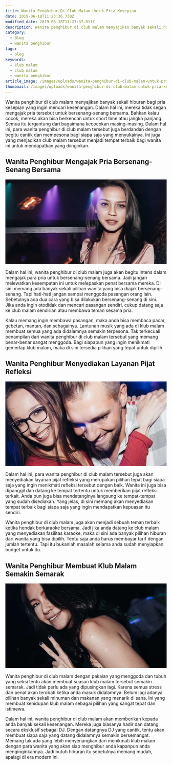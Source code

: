 ```yaml
---
title: Wanita Penghibur Di Club Malam Untuk Pria Kesepian
date: 2019-06-18T11:23:36.730Z
modified_date: 2019-06-18T11:23:37.011Z
description: Wanita penghibur di club malam menyajikan banyak sekali hiburan bagi pria kesepian yang ingin mencari kesenangan.
category:
  - Blog
  - wanita penghibur
tags:
  - blog
keywords:
  - klub malam
  - club malam
  - wanita penghibur
article_image: /images/uploads/wanita-penghibur-di-club-malam-untuk-pria-kesepian-3.jpg
thumbnail: /images/uploads/wanita-penghibur-di-club-malam-untuk-pria-kesepian-3-010.jpg
---
```

Wanita penghibur di club malam menyajikan banyak sekali hiburan bagi pria kesepian yang ingin mencari kesenangan. Dalam hal ini, mereka tidak segan mengajak pria tersebut untuk bersenang-senang bersama. Bahkan kalau cocok, mereka akan bisa berkencan untuk short time atau jangka panjang. Semua itu tergantung dari bagaimana kecocokan masing-masing. Dalam hal ini, para wanita penghibur di club malam tersebut juga berdandan dengan begitu cantik dan mempesona bagi siapa saja yang menyukainya. Ini juga yang menjadikan club malam tersebut menjadi tempat terbaik bagi wanita ini untuk mendapatkan yang diinginkan.



## Wanita Penghibur Mengajak Pria Bersenang-Senang Bersama

![Wanita Penghibur Di Club Malam Untuk Pria Kesepian](/images/uploads/wanita-penghibur-di-club-malam-untuk-pria-kesepian-3.jpg)

Dalam hal ini, wanita penghibur di club malam juga akan begitu intens dalam mengajak para pria untuk bersenang-senang bersama. Jadi jangan melewatkan kesempatan ini untuk melepaskan penat bersama mereka. Di sini memang ada banyak sekali pilihan wanita yang bisa diajak bersenang-senang. Tapi hati-hati jangan sampai menggoda pasangan orang lain. Sebetulnya ada dua cara yang bisa dilakukan bersenang-senang di sini. Jika anda ingin otodidak dan mencari pasangan sendiri, cukup datang saja ke club malam sendirian atau membawa teman sesama pria.

Kalau memang ingin membawa pasangan, maka anda bisa membaca pacar, gebetan, mantan, dan sebagainya. Lantunan musik yang ada di klub malam membuat semua yang ada didalamnya semakin terpesona. Tak terkecuali penampilan dari wanita penghibur di club malam tersebut yang memang benar-benar sangat menggoda. Bagi siapapun yang ingin menikmati gemerlap klub malam, maka di sini tersedia pilihan yang tepat untuk dipilih. 



## Wanita Penghibur Menyediakan Layanan Pijat Refleksi

![Wanita Penghibur Di Club Malam Untuk Pria Kesepian](/images/uploads/wanita-penghibur-di-club-malam-untuk-pria-kesepian-2.jpg)

Dalam hal ini, para wanita penghibur di club malam tersebut juga akan menyediakan layanan pijat refleksi yang merupakan pilihan tepat bagi siapa saja yang ingin menikmati refleksi tersebut dengan baik. Wanita ini juga bisa dipanggil dan datang ke tempat tertentu untuk memberikan pijat refleksi terkait. Anda pun juga bisa mendatanginya langsung ke tempat-tempat yang sudah disediakan. Yang jelas, di sini memang akan menyediakan tempat terbaik bagi siapa saja yang ingin mendapatkan kepuasan itu sendiri.

Wanita penghibur di club malam juga akan menjadi sebuah teman terbaik ketika hendak berkaraoke bersama. Jadi jika anda datang ke club malam yang menyediakan fasilitas karaoke, maka di sini ada banyak pilihan hiburan dari wanita yang bisa dipilih. Tentu saja anda harus membayar tarif dengan jumlah tertentu. Tapi itu bukanlah masalah selama anda sudah menyiapkan budget untuk itu.



## Wanita Penghibur Membuat Klub Malam Semakin Semarak

![Wanita Penghibur Di Club Malam Untuk Pria Kesepian](/images/uploads/wanita-penghibur-di-club-malam-untuk-pria-kesepian-1.jpg)

Wanita penghibur di club malam dengan pakaian yang menggoda dan tubuh yang seksi tentu akan membuat suasan klub malam tersebut semakin semarak. Jadi tidak perlu ada yang dipusingkan lagi. Karena semua stress dan penat akan terobati ketika anda masuk didalamnya. Belum lagi adanya pilihan banyak sekali minuman dan makanan yang menarik di sana. Ini yang membuat kehidupan klub malam sebagai pilihan yang sangat tepat dan istimewa.

Dalam hal ini, wanita penghibur di club malam akan memberikan kepada anda banyak sekali kesenangan. Mereka juga biasanya hadir dan datang secara eksklusif sebagai DJ. Dengan datangnya DJ yang cantik, tentu akan membuat siapa saja yang datang didalamnya semakin bersemangat. Memang tak ada yang lebih menyenangkan dari menikmati klub malam dengan para wanita yang akan siap menghibur anda kapanpun anda menginginkannya. Jadi butuh hiburan itu sebetulnya memang mudah, apalagi di era modern ini.
